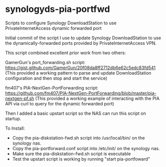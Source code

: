 # synologyds-pia-portfwd
Scripts to configure Synology DownloadStation to use PrivateInternetAccess dynamic forwarded port

Initial commit of the script I use to update Synology DownloadStation to use the dynamically-forwarded ports provided by PrivateInternetAccess VPN.

This script combined excellent prior work from two others:

GamerGun's port_forwarding.sh script: https://gist.github.com/GamerGun/20f08da8ff2712db6e62c5edc83fd541
(This provided a working pattern to parse and update DownloadStation configuration and then stop and start the service)

fm407's PIA-NextGen-PortForwarding script: https://github.com/fm407/PIA-NextGen-PortForwarding/blob/master/pia-nextgen-pf.sh
(This provided a working example of interacting with the PIA API via curl to query for the dynamic forwarded port)

Then I added a basic upstart script so the NAS can run this script on startup.

To Install:

* Copy the pia-diskstation-fwd.sh script into /usr/local/bin/ on the synology nas.
* Copy the pia-portforward.conf script into /etc/init/ on the synology nas.
* Make sure the pia-diskstation-fwd.sh script is executable
* Test the upstart script is working by running "start pia-portfoward"
